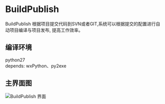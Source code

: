 # BuildPublish
BuildPublish 根据项目提交代码到SVN或者GIT,系统可以根据提交的配置进行自动项目编译与项目发布, 提高工作效率。

## 编译环境
python27  
depends: wxPython、py2exe

## 主界面图
![BuildPublish 界面](https://github.com/clouddreamfly/BuildPublish/blob/master/doc/sample.png)